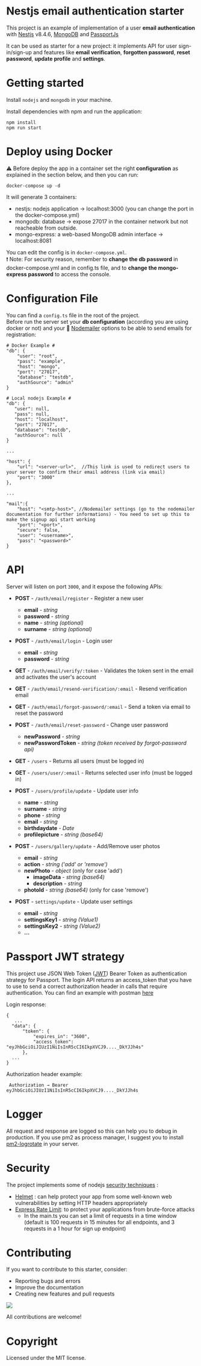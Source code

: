 # Nestjs email authentication starter

This project is an example of implementation of a user **email authentication** with [Nestjs](https://nestjs.com/) v8.4.6, [MongoDB](https://www.mongodb.com/) and [PassportJs](http://www.passportjs.org)

It can be used as starter for a new project: it implements API for user sign-in/sign-up and features like **email verification**, **forgotten password**, **reset password**, **update profile** and **settings**.

# Getting started

Install `nodejs` and `mongodb` in your machine.

Install dependencies with npm and run the application:

```
npm install
npm run start
```

# Deploy using Docker

⚠️ Before deploy the app in a container set the right **configuration** as explained in the section below, and then you can run:

```
docker-compose up -d
```

It will generate 3 containers:

- nestjs: nodejs application -> localhost:3000 (you can change the port in the docker-compose.yml)
- mongodb: database -> expose 27017 in the container network but not reacheable from outside.
- mongo-express: a web-based MongoDB admin interface -> localhost:8081

You can edit the config is in `docker-compose.yml`.  
❗ Note: For security reason, remember to **change the db password** in docker-compose.yml and in config.ts file, and to **change the mongo-express password** to access the console.

# Configuration File

You can find a `config.ts` file in the root of the project.  
Before run the server set your **db configuration** (according you are using docker or not) and your :email: [Nodemailer](https://github.com/nodemailer/nodemailer) options to be able to send emails for registration:

```
# Docker Example #
"db": {
    "user": "root",
    "pass": "example",
    "host": "mongo",
    "port": "27017",
    "database": "testdb",
    "authSource": "admin"
}

# Local nodejs Example #
"db": {
   "user": null,
   "pass": null,
   "host": "localhost",
   "port": "27017",
   "database": "testdb",
   "authSource": null
}

...

"host": {
    "url": "<server-url>",  //This link is used to redirect users to your server to confirm their email address (link via email)
    "port": "3000"
},

...

"mail":{
    "host": "<smtp-host>", //Nodemailer settings (go to the nodemailer documentation for further informations) - You need to set up this to make the signup api start working
    "port": "<port>",
    "secure": false,
    "user": "<username>",
    "pass": "<password>"
}
```

# API

Server will listen on port `3000`, and it expose the following APIs:

- **POST** - `/auth/email/register` - Register a new user

  - **email** - _string_
  - **password** - _string_
  - **name** - _string (optional)_
  - **surname** - _string (optional)_

- **POST** - `/auth/email/login` - Login user

  - **email** - _string_
  - **password** - _string_

- **GET** - `/auth/email/verify/:token` - Validates the token sent in the email and activates the user's account

- **GET** - `/auth/email/resend-verification/:email` - Resend verification email

- **GET** - `/auth/email/forgot-password/:email` - Send a token via email to reset the password

- **POST** - `/auth/email/reset-password` - Change user password

  - **newPassword** - _string_
  - **newPasswordToken** - _string (token received by forgot-password api)_

- **GET** - `/users` - Returns all users (must be logged in)

- **GET** - `/users/user/:email` - Returns selected user info (must be logged in)

- **POST** - `/users/profile/update` - Update user info

  - **name** - _string_
  - **surname** - _string_
  - **phone** - _string_
  - **email** - _string_
  - **birthdaydate** - _Date_
  - **profilepicture** - _string (base64)_

- **POST** - `/users/gallery/update` - Add/Remove user photos

  - **email** - _string_
  - **action** - _string ('add' or 'remove')_
  - **newPhoto** - _object_ (only for case 'add')
    - **imageData** - _string (base64)_
    - **description** - _string_
  - **photoId** - _string (base64)_ (only for case 'remove')

- **POST** - `settings/update` - Update user settings

  - **email** - _string_
  - **settingsKey1** - _string (Value1)_
  - **settingsKey2** - _string (Value2)_
  - **...**

# Passport JWT strategy

This project use JSON Web Token ([JWT](https://www.npmjs.com/package/passport-jwt)) Bearer Token as authentication strategy for Passport.
The login API returns an access_token that you have to use to send a correct authorization header in calls that require authentication. You can find an example with postman [here](https://www.getpostman.com/docs/v6/postman/sending_api_requests/authorization)

Login response:

```
{
   ...
  "data": {
      "token": {
          "expires_in": "3600",
          "access_token": "eyJhbGciOiJIUzI1NiIsInR5cCI6IkpXVCJ9...._DkYJJh4s"
      },
  ...
}
```

Authorization header example:

```
 Authorization → Bearer eyJhbGciOiJIUzI1NiIsInR5cCI6IkpXVCJ9...._DkYJJh4s
```

# Logger

All request and response are logged so this can help you to debug in production.
If you use pm2 as process manager, I suggest you to install [pm2-logrotate](https://github.com/keymetrics/pm2-logrotate) in your server.

# Security

The project implements some of nodejs [security techniques](https://docs.nestjs.com/techniques/security) :

- [Helmet](https://github.com/helmetjs/helmet) : can help protect your app from some well-known web vulnerabilities by setting HTTP headers appropriately
- [Express Rate Limit](https://github.com/nfriedly/express-rate-limit): to protect your applications from brute-force attacks
  - In the main.ts you can set a limit of requests in a time window (default is 100 requests in 15 minutes for all endpoints, and 3 requests in a 1 hour for sign up endpoint)

# Contributing

If you want to contribute to this starter, consider:

- Reporting bugs and errors
- Improve the documentation
- Creating new features and pull requests

<a href="https://www.buymeacoffee.com/marcomelilli"><img src="https://img.buymeacoffee.com/button-api/?text=Buy me a coffee&emoji=&slug=marcomelilli&button_colour=FF5F5F&font_colour=ffffff&font_family=Cookie&outline_colour=000000&coffee_colour=FFDD00"></a>

All contributions are welcome!

# Copyright

Licensed under the MIT license.
